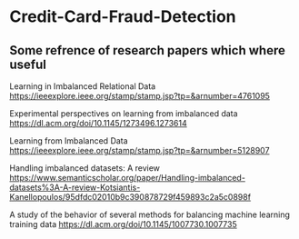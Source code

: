 # Credit-Card-Fraud-Detection
## Some refrence of research papers which where useful
Learning in Imbalanced Relational Data
https://ieeexplore.ieee.org/stamp/stamp.jsp?tp=&arnumber=4761095


Experimental perspectives on learning from imbalanced data
https://dl.acm.org/doi/10.1145/1273496.1273614


Learning from Imbalanced Data
https://ieeexplore.ieee.org/stamp/stamp.jsp?tp=&arnumber=5128907


Handling imbalanced datasets: A review
https://www.semanticscholar.org/paper/Handling-imbalanced-datasets%3A-A-review-Kotsiantis-Kanellopoulos/95dfdc02010b9c390878729f459893c2a5c0898f


A study of the behavior of several methods for balancing machine learning training data
https://dl.acm.org/doi/10.1145/1007730.1007735
